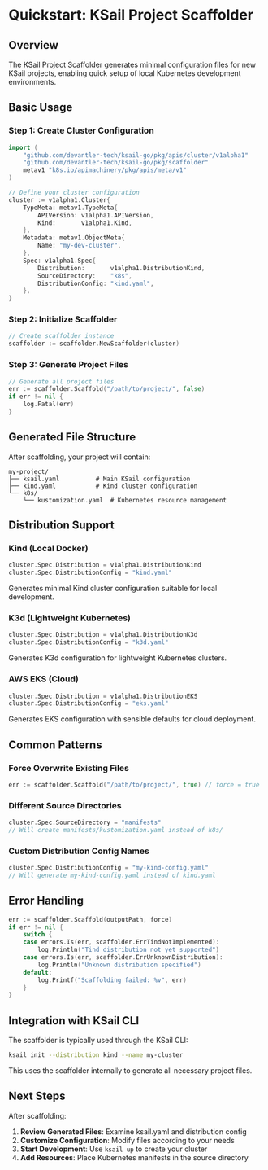 # Quickstart: KSail Project Scaffolder

## Overview

The KSail Project Scaffolder generates minimal configuration files for new KSail projects, enabling quick setup of local Kubernetes development environments.

## Basic Usage

### Step 1: Create Cluster Configuration

```go
import (
    "github.com/devantler-tech/ksail-go/pkg/apis/cluster/v1alpha1"
    "github.com/devantler-tech/ksail-go/pkg/scaffolder"
    metav1 "k8s.io/apimachinery/pkg/apis/meta/v1"
)

// Define your cluster configuration
cluster := v1alpha1.Cluster{
    TypeMeta: metav1.TypeMeta{
        APIVersion: v1alpha1.APIVersion,
        Kind:       v1alpha1.Kind,
    },
    Metadata: metav1.ObjectMeta{
        Name: "my-dev-cluster",
    },
    Spec: v1alpha1.Spec{
        Distribution:       v1alpha1.DistributionKind,
        SourceDirectory:    "k8s",
        DistributionConfig: "kind.yaml",
    },
}
```

### Step 2: Initialize Scaffolder

```go
// Create scaffolder instance
scaffolder := scaffolder.NewScaffolder(cluster)
```

### Step 3: Generate Project Files

```go
// Generate all project files
err := scaffolder.Scaffold("/path/to/project/", false)
if err != nil {
    log.Fatal(err)
}
```

## Generated File Structure

After scaffolding, your project will contain:

```text
my-project/
├── ksail.yaml          # Main KSail configuration
├── kind.yaml           # Kind cluster configuration
└── k8s/
    └── kustomization.yaml  # Kubernetes resource management
```

## Distribution Support

### Kind (Local Docker)

```go
cluster.Spec.Distribution = v1alpha1.DistributionKind
cluster.Spec.DistributionConfig = "kind.yaml"
```

Generates minimal Kind cluster configuration suitable for local development.

### K3d (Lightweight Kubernetes)

```go
cluster.Spec.Distribution = v1alpha1.DistributionK3d
cluster.Spec.DistributionConfig = "k3d.yaml"
```

Generates K3d configuration for lightweight Kubernetes clusters.

### AWS EKS (Cloud)

```go
cluster.Spec.Distribution = v1alpha1.DistributionEKS
cluster.Spec.DistributionConfig = "eks.yaml"
```

Generates EKS configuration with sensible defaults for cloud deployment.

## Common Patterns

### Force Overwrite Existing Files

```go
err := scaffolder.Scaffold("/path/to/project/", true) // force = true
```

### Different Source Directories

```go
cluster.Spec.SourceDirectory = "manifests"
// Will create manifests/kustomization.yaml instead of k8s/
```

### Custom Distribution Config Names

```go
cluster.Spec.DistributionConfig = "my-kind-config.yaml"
// Will generate my-kind-config.yaml instead of kind.yaml
```

## Error Handling

```go
err := scaffolder.Scaffold(outputPath, force)
if err != nil {
    switch {
    case errors.Is(err, scaffolder.ErrTindNotImplemented):
        log.Println("Tind distribution not yet supported")
    case errors.Is(err, scaffolder.ErrUnknownDistribution):
        log.Println("Unknown distribution specified")
    default:
        log.Printf("Scaffolding failed: %v", err)
    }
}
```

## Integration with KSail CLI

The scaffolder is typically used through the KSail CLI:

```bash
ksail init --distribution kind --name my-cluster
```

This uses the scaffolder internally to generate all necessary project files.

## Next Steps

After scaffolding:

1. **Review Generated Files**: Examine ksail.yaml and distribution config
2. **Customize Configuration**: Modify files according to your needs
3. **Start Development**: Use `ksail up` to create your cluster
4. **Add Resources**: Place Kubernetes manifests in the source directory
